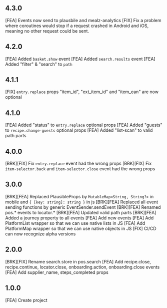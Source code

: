 ## 4.3.0
[FEA] Events now send to plausbile and mealz-analytics
[FIX] Fix a problem where coroutines would stop if a request crashed in Android and iOS, meaning no other request could be sent.

## 4.2.0
[FEA] Added `basket.show` event
[FEA] Added `search.results` event
[FEA] Added "filter" & "search" to `path`

## 4.1.1
[FIX] `entry.replace` props "item_id", "ext_item_id" and "item_ean" are now optional

## 4.1.0
[FEA] Added "status" to `entry.replace` optional props
[FEA] Added "guests" to `recipe.change-guests` optional props
[FEA] Added "list-scan" to valid path parts

## 4.0.0
[BRK][FIX] Fix `entry.replace` event had the wrong props
[BRK][FIX] Fix `item-selector.back` and `item-selector.close` event had the wrong props

## 3.0.0
[BRK][FEA] Replaced PlausibleProps by `MutableMap<String, String?>` in mobile and `{ [key: string]: string }` in js
[BRK][FEA] Replaced all event sending functions by generic EventSender.sendEvent
[BRK][FEA] Renamed pos.* events to locator.*
[BRK][FEA] Updated valid path parts
[BRK][FEA] Added a journey property to all events
[FEA] Add new events
[FEA] Add PlatformList wrapper so that we can use native lists in JS
[FEA] Add PlatformMap wrapper so that we can use native objects in JS
[FIX] CI/CD can now recognize alpha versions

## 2.0.0
[BRK][FIX] Rename search.store in pos.search
[FEA] Add recipe.close, recipe.continue, locator.close, onboarding.action, onboarding.close events
[FEA] Add supplier_name, steps_completed props

## 1.0.0
[FEA] Create project
